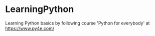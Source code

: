 # LearningPython
Learning Python basics by following course 'Python for everybody' at https://www.py4e.com/
